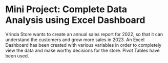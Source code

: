 # Mini Project: Complete Data Analysis using Excel Dashboard
Vrinda Store wants to create an annual sales report for 2022, so that it can understand the customers and grow more sales in 2023. An Excel Dashboard has been created with various variables in order to completely view the data and make worthy decisions for the store. Pivot Tables have been used.
